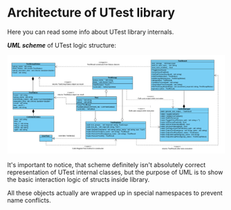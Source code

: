 # Architecture of UTest library

Here you can read some info about UTest library internals.

_**UML scheme**_ of UTest logic structure:

![UML-scheme](pictures/UML.png)

It's important to notice, that scheme definitely isn't absolutely correct representation of UTest internal classes, but the purpose of UML is to show the basic interaction logic of structs inside library.

All these objects actually are wrapped up in special namespaces to prevent name conflicts.
